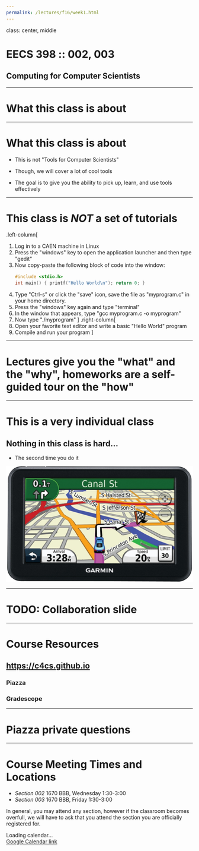 ```yaml
---
permalink: /lectures/f16/week1.html
---
```


class: center, middle

# EECS 398 :: 002, 003
## Computing for Computer Scientists


---

# What this class is about

---

# What this class is about

- This is not "Tools for Computer Scientists"

- Though, we will cover a lot of cool tools

- The goal is to give you the ability to pick up, learn, and use tools effectively

---

# This class is _NOT_ a set of tutorials

.left-column[
1. Log in to a CAEN machine in Linux
2. Press the "windows" key to open the application launcher and then type "gedit"
3. Now copy-paste the following block of code into the window:
    ```c
    #include <stdio.h>
    int main() { printf("Hello World\n"); return 0; }
    ```
4. Type "Ctrl-s" or click the "save" icon, save the file as "myprogram.c" in your home directory.
5. Press the "windows" key again and type "terminal"
6. In the window that appears, type "gcc myprogram.c -o myprogram"
7. Now type "./myprogram"
]
.right-column[
1. Open your favorite text editor and
write a basic "Hello World" program
2. Compile and run your program
]

---

# Lectures give you the "what" and the "why", homeworks are a self-guided tour on the "how"

---

# This is a very individual class

## Nothing in this class is hard...

 - The second time you do it

![GPS Unit](img/gps.jpg)

---

# TODO: Collaboration slide

---

# Course Resources

## https://c4cs.github.io

### Piazza

### Gradescope

---

# Piazza private questions

---

# Course Meeting Times and Locations

- *Section 002* 1670 BBB, Wednesday 1:30-3:00
- *Section 003* 1670 BBB, Friday 1:30-3:00

In general, you may attend any section, however if the classroom becomes
overfull, we will have to ask that you attend the section you are officially
registered for.

<div id='calendar-loading'>Loading calendar...</div>
<div id='calendar'></div>
<a href="https://calendar.google.com/calendar/embed?src=4a0vvtkg11f6g0qs2er37gkkf8%40group.calendar.google.com&ctz=America/New_York" class="pull-right" target="_blank">Google Calendar link</a>

<script src="/static/js/fullcalendar.io/fullcalendar.js"></script>
<script src="/static/js/fullcalendar.io/gcal.js"></script>
<script type="text/javascript">
$(document).ready(function() {
  $('#calendar').fullCalendar({
    header: {
      left: 'prev,next today',
      center: '',
      right: 'month,agendaWeek,agendaDay'
    },
    defaultView: 'agendaWeek',
    allDaySlot: false,
    minTime: '10:00:00',
    maxTime: '22:00:00',
    weekends: false,
    contentHeight: 'auto',
    editable: false,
    googleCalendarApiKey: 'AIzaSyBDG9pxcme_PaOIwJmKeEvldUzWhHn3Sog',
    events: {
      googleCalendarId: '4a0vvtkg11f6g0qs2er37gkkf8@group.calendar.google.com'
    },
    loading: function(bool) {
      $('#calendar-loading').toggle(bool);
    }
  });
});
</script>



